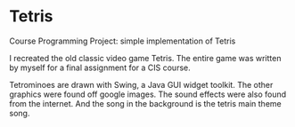 Tetris
======

Course Programming Project: simple implementation of Tetris

I recreated the old classic video game Tetris.
The entire game was written by myself for a final assignment for a CIS course.

Tetrominoes are drawn with Swing, a Java GUI widget toolkit.  The other graphics were found off google images.  The sound effects were also found from the internet.  And the song in the background is the tetris main theme song.
